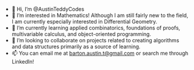 - 👋 Hi, I’m @AustinTeddyCodes
- 👀 I’m interested in Mathematics! Although I am still fairly new to the field, I am currently especially interested in Differential Geometry.
- 🌱 I’m currently learning applied combinatorics, foundations of proofs, multivariable calculus, and object-oriented programming.
- 💞️ I’m looking to collaborate on projects related to creating algorithms and data structures primarily as a source of learning.
- 📫 You can email me at barton.austin.t@gmail.com or search me through LinkedIn!

<!---
AustinTeddyCodes/AustinTeddyCodes is a ✨ special ✨ repository because its `README.md` (this file) appears on your GitHub profile.
You can click the Preview link to take a look at your changes.
--->
